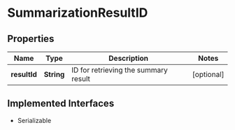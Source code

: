 

# SummarizationResultID


## Properties

Name | Type | Description | Notes
------------ | ------------- | ------------- | -------------
**resultId** | **String** | ID for retrieving the summary result |  [optional]


## Implemented Interfaces

* Serializable


